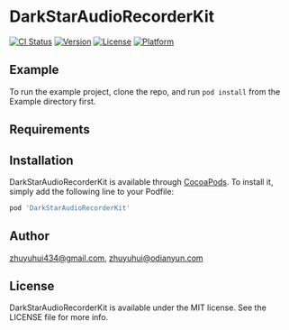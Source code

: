 # DarkStarAudioRecorderKit

[![CI Status](https://img.shields.io/travis/zhuyuhui434@gmail.com/DarkStarAudioRecorderKit.svg?style=flat)](https://travis-ci.org/zhuyuhui434@gmail.com/DarkStarAudioRecorderKit)
[![Version](https://img.shields.io/cocoapods/v/DarkStarAudioRecorderKit.svg?style=flat)](https://cocoapods.org/pods/DarkStarAudioRecorderKit)
[![License](https://img.shields.io/cocoapods/l/DarkStarAudioRecorderKit.svg?style=flat)](https://cocoapods.org/pods/DarkStarAudioRecorderKit)
[![Platform](https://img.shields.io/cocoapods/p/DarkStarAudioRecorderKit.svg?style=flat)](https://cocoapods.org/pods/DarkStarAudioRecorderKit)

## Example

To run the example project, clone the repo, and run `pod install` from the Example directory first.

## Requirements

## Installation

DarkStarAudioRecorderKit is available through [CocoaPods](https://cocoapods.org). To install
it, simply add the following line to your Podfile:

```ruby
pod 'DarkStarAudioRecorderKit'
```

## Author

zhuyuhui434@gmail.com, zhuyuhui@odianyun.com

## License

DarkStarAudioRecorderKit is available under the MIT license. See the LICENSE file for more info.
